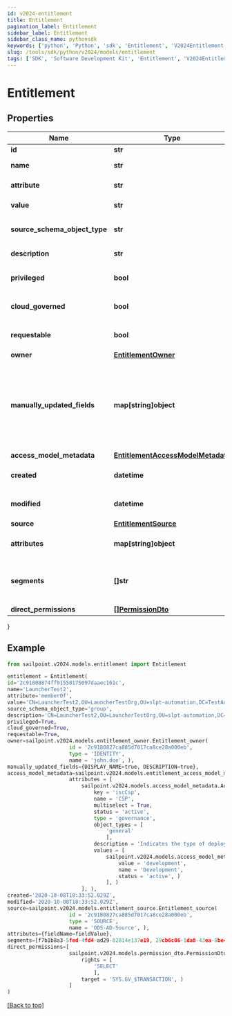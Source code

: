 ```yaml
---
id: v2024-entitlement
title: Entitlement
pagination_label: Entitlement
sidebar_label: Entitlement
sidebar_class_name: pythonsdk
keywords: ['python', 'Python', 'sdk', 'Entitlement', 'V2024Entitlement']
slug: /tools/sdk/python/v2024/models/entitlement
tags: ['SDK', 'Software Development Kit', 'Entitlement', 'V2024Entitlement']
---
```


# Entitlement

## Properties

| Name | Type | Description | Notes |
| --- | --- | --- | --- |
| **id** | **str** | The entitlement id | [optional] |
| **name** | **str** | The entitlement name | [optional] |
| **attribute** | **str** | The entitlement attribute name | [optional] |
| **value** | **str** | The value of the entitlement | [optional] |
| **source_schema_object_type** | **str** | The object type of the entitlement from the source schema | [optional] |
| **description** | **str** | The description of the entitlement | [optional] |
| **privileged** | **bool** | True if the entitlement is privileged | [optional] |
| **cloud_governed** | **bool** | True if the entitlement is cloud governed | [optional] |
| **requestable** | **bool** | True if the entitlement is able to be directly requested | [optional] [default to False] |
| **owner** | [**EntitlementOwner**](entitlement-owner) |  | [optional] |
| **manually_updated_fields** | **map[string]object** | A map of entitlement fields that have been manually updated. The key is the field name in UPPER_SNAKE_CASE format, and the value is true or false to indicate if the field has been updated. | [optional] |
| **access_model_metadata** | [**EntitlementAccessModelMetadata**](entitlement-access-model-metadata) |  | [optional] |
| **created** | **datetime** | Time when the entitlement was created | [optional] |
| **modified** | **datetime** | Time when the entitlement was last modified | [optional] |
| **source** | [**EntitlementSource**](entitlement-source) |  | [optional] |
| **attributes** | **map[string]object** | A map of free-form key-value pairs from the source system | [optional] |
| **segments** | **[]str** | List of IDs of segments, if any, to which this Entitlement is assigned. | [optional] |
| **direct_permissions** | [**[]PermissionDto**](permission-dto) |  | [optional] |

}

## Example

```python
from sailpoint.v2024.models.entitlement import Entitlement

entitlement = Entitlement(
id='2c91808874ff91550175097daaec161c',
name='LauncherTest2',
attribute='memberOf',
value='CN=LauncherTest2,OU=LauncherTestOrg,OU=slpt-automation,DC=TestAutomationAD,DC=local',
source_schema_object_type='group',
description='CN=LauncherTest2,OU=LauncherTestOrg,OU=slpt-automation,DC=TestAutomationAD,DC=local',
privileged=True,
cloud_governed=True,
requestable=True,
owner=sailpoint.v2024.models.entitlement_owner.Entitlement_owner(
                    id = '2c9180827ca885d7017ca8ce28a000eb',
                    type = 'IDENTITY',
                    name = 'john.doe', ),
manually_updated_fields={DISPLAY_NAME=true, DESCRIPTION=true},
access_model_metadata=sailpoint.v2024.models.entitlement_access_model_metadata.Entitlement_accessModelMetadata(
                    attributes = [
                        sailpoint.v2024.models.access_model_metadata.AccessModelMetadata(
                            key = 'iscCsp',
                            name = 'CSP',
                            multiselect = True,
                            status = 'active',
                            type = 'governance',
                            object_types = [
                                'general'
                                ],
                            description = 'Indicates the type of deployment environment of an access item.',
                            values = [
                                sailpoint.v2024.models.access_model_metadata_values_inner.AccessModelMetadata_values_inner(
                                    value = 'development',
                                    name = 'Development',
                                    status = 'active', )
                                ], )
                        ], ),
created='2020-10-08T18:33:52.029Z',
modified='2020-10-08T18:33:52.029Z',
source=sailpoint.v2024.models.entitlement_source.Entitlement_source(
                    id = '2c9180827ca885d7017ca8ce28a000eb',
                    type = 'SOURCE',
                    name = 'ODS-AD-Source', ),
attributes={fieldName=fieldValue},
segments=[f7b1b8a3-5fed-4fd4-ad29-82014e137e19, 29cb6c06-1da8-43ea-8be4-b3125f248f2a],
direct_permissions=[
                    sailpoint.v2024.models.permission_dto.PermissionDto(
                        rights = [
                            'SELECT'
                            ],
                        target = 'SYS.GV_$TRANSACTION', )
                    ]
)

```

[[Back to top]](#)
